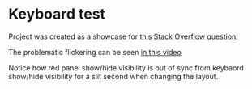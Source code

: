 # Keyboard test
Project was created as a showcase for this [Stack Overflow question](https://stackoverflow.com/q/37140448/450580).

The problematic flickering can be seen [in this video](docs/keyboard-test.mp4)

Notice how red panel show/hide visibility is out of sync from keybaord show/hide visibility for a slit second when changing the layout.
